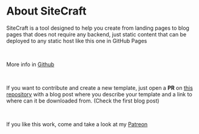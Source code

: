 

# About SiteCraft

SiteCraft is a tool designed to help you create from landing pages to blog pages that does not require any backend, just static content that can be deployed to any static host like this one in GitHub Pages

<br>

More info in [Github](https://github.com/zerodragon/SiteCraft)

<br>

If you want to contribute and create a new template, just open a **PR** on [this repository](https://github.com/zerodragon/SiteCraft-Gallery) with a blog post where you describe your template and a link to where can it be downloaded from.
(Check the first blog post)

<br>

If you like this work, come and take a look at my [Patreon](https://www.patreon.com/zerodragon)
